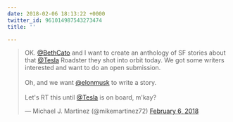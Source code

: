 ```yaml
---
date: 2018-02-06 18:13:22 +0000
twitter_id: 961014987543273474
title: ''

---
```

<blockquote class="twitter-tweet"><p lang="en" dir="ltr">OK. <a href="https://twitter.com/BethCato?ref_src=twsrc%5Etfw">@BethCato</a> and I want to create an anthology of SF stories about that <a href="https://twitter.com/Tesla?ref_src=twsrc%5Etfw">@Tesla</a> Roadster they shot into orbit today. We got some writers interested and want to do an open submission.<br><br>Oh, and we want <a href="https://twitter.com/elonmusk?ref_src=twsrc%5Etfw">@elonmusk</a> to write a story. <br><br>Let&#39;s RT this until <a href="https://twitter.com/Tesla?ref_src=twsrc%5Etfw">@Tesla</a> is on board, m&#39;kay?</p>&mdash; Michael J. Martinez (@mikemartinez72) <a href="https://twitter.com/mikemartinez72/status/960992047980302336?ref_src=twsrc%5Etfw">February 6, 2018</a></blockquote>
<script async src="https://platform.twitter.com/widgets.js" charset="utf-8"></script>
